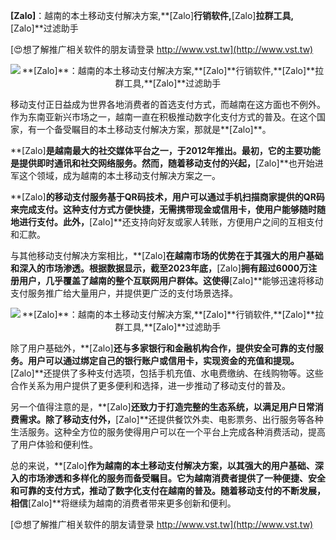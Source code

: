 **[Zalo]**：越南的本土移动支付解决方案,**[Zalo]**行销软件,**[Zalo]**拉群工具,**[Zalo]**过滤助手

[😍想了解推广相关软件的朋友请登录 http://www.vst.tw](http://www.vst.tw)

 <center><img src="https://vst.tw/MP4/tuiguang/png/0.png" alt="**[Zalo]**：越南的本土移动支付解决方案,**[Zalo]**行销软件,**[Zalo]**拉群工具,**[Zalo]**过滤助手"></center>

移动支付正日益成为世界各地消费者的首选支付方式，而越南在这方面也不例外。作为东南亚新兴市场之一，越南一直在积极推动数字化支付方式的普及。在这个国家，有一个备受瞩目的本土移动支付解决方案，那就是**[Zalo]**。

**[Zalo]**是越南最大的社交媒体平台之一，于2012年推出。最初，它的主要功能是提供即时通讯和社交网络服务。然而，随着移动支付的兴起，**[Zalo]**也开始进军这个领域，成为越南的本土移动支付解决方案之一。

**[Zalo]**的移动支付服务基于QR码技术，用户可以通过手机扫描商家提供的QR码来完成支付。这种支付方式方便快捷，无需携带现金或信用卡，使用户能够随时随地进行支付。此外，**[Zalo]**还支持向好友或家人转账，方便用户之间的互相支付和汇款。

与其他移动支付解决方案相比，**[Zalo]**在越南市场的优势在于其强大的用户基础和深入的市场渗透。根据数据显示，截至2023年底，**[Zalo]**拥有超过6000万注册用户，几乎覆盖了越南的整个互联网用户群体。这使得**[Zalo]**能够迅速将移动支付服务推广给大量用户，并提供更广泛的支付场景选择。

 <center><img src="https://vst.tw/MP4/tuiguang/png/5.png" alt="**[Zalo]**：越南的本土移动支付解决方案,**[Zalo]**行销软件,**[Zalo]**拉群工具,**[Zalo]**过滤助手"></center>

除了用户基础外，**[Zalo]**还与多家银行和金融机构合作，提供安全可靠的支付服务。用户可以通过绑定自己的银行账户或信用卡，实现资金的充值和提现。**[Zalo]**还提供了多种支付选项，包括手机充值、水电费缴纳、在线购物等。这些合作关系为用户提供了更多便利和选择，进一步推动了移动支付的普及。

另一个值得注意的是，**[Zalo]**还致力于打造完整的生态系统，以满足用户日常消费需求。除了移动支付外，**[Zalo]**还提供餐饮外卖、电影票务、出行服务等各种生活服务。这种全方位的服务使得用户可以在一个平台上完成各种消费活动，提高了用户体验和便利性。

总的来说，**[Zalo]**作为越南的本土移动支付解决方案，以其强大的用户基础、深入的市场渗透和多样化的服务而备受瞩目。它为越南消费者提供了一种便捷、安全和可靠的支付方式，推动了数字化支付在越南的普及。随着移动支付的不断发展，相信**[Zalo]**将继续为越南的消费者带来更多创新和便利。

[😍想了解推广相关软件的朋友请登录 http://www.vst.tw](http://www.vst.tw)



